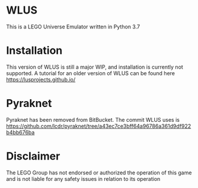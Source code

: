 # WLUS
This is a LEGO Universe Emulator written in Python 3.7</br>

# Installation
This version of WLUS is still a major WIP, and installation is currently not supported. A tutorial for an older version of WLUS can be found here https://lusprojects.github.io/

# Pyraknet
Pyraknet has been removed from BitBucket. The commit WLUS uses is https://github.com/lcdr/pyraknet/tree/a43ec7ce3bff64a96786a361d9df922b4bb676ba

# Disclaimer
The LEGO Group has not endorsed or authorized the operation of this game and is not liable for any safety issues in relation to its operation

